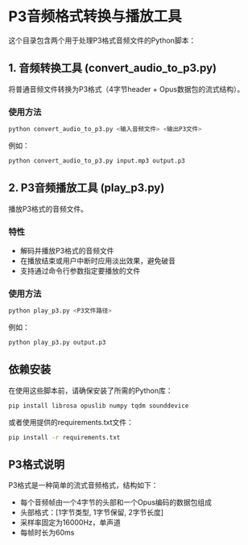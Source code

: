 # P3音频格式转换与播放工具

这个目录包含两个用于处理P3格式音频文件的Python脚本：

## 1. 音频转换工具 (convert_audio_to_p3.py)

将普通音频文件转换为P3格式（4字节header + Opus数据包的流式结构）。

### 使用方法

```bash
python convert_audio_to_p3.py <输入音频文件> <输出P3文件>
```

例如：
```bash
python convert_audio_to_p3.py input.mp3 output.p3
```

## 2. P3音频播放工具 (play_p3.py)

播放P3格式的音频文件。

### 特性

- 解码并播放P3格式的音频文件
- 在播放结束或用户中断时应用淡出效果，避免破音
- 支持通过命令行参数指定要播放的文件

### 使用方法

```bash
python play_p3.py <P3文件路径>
```

例如：
```bash
python play_p3.py output.p3
```

## 依赖安装

在使用这些脚本前，请确保安装了所需的Python库：

```bash
pip install librosa opuslib numpy tqdm sounddevice
```

或者使用提供的requirements.txt文件：

```bash
pip install -r requirements.txt
```

## P3格式说明

P3格式是一种简单的流式音频格式，结构如下：
- 每个音频帧由一个4字节的头部和一个Opus编码的数据包组成
- 头部格式：[1字节类型, 1字节保留, 2字节长度]
- 采样率固定为16000Hz，单声道
- 每帧时长为60ms 
